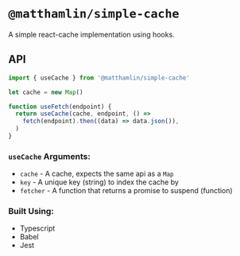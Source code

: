 # `@matthamlin/simple-cache`

A simple react-cache implementation using hooks.

## API

```js
import { useCache } from '@matthamlin/simple-cache'

let cache = new Map()

function useFetch(endpoint) {
  return useCache(cache, endpoint, () =>
    fetch(endpoint).then((data) => data.json()),
  )
}
```

### `useCache` Arguments:

- `cache` - A cache, expects the same api as a `Map`
- `key` - A unique key (string) to index the cache by
- `fetcher` - A function that returns a promise to suspend (function)

### Built Using:

- Typescript
- Babel
- Jest
